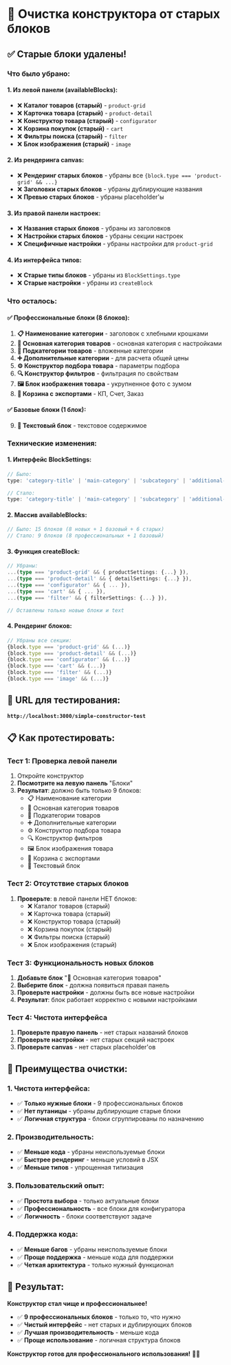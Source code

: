 # 🧹 Очистка конструктора от старых блоков

## ✅ **Старые блоки удалены!**

### **Что было убрано:**

#### **1. Из левой панели (availableBlocks):**
- ❌ **Каталог товаров (старый)** - `product-grid`
- ❌ **Карточка товара (старый)** - `product-detail`
- ❌ **Конструктор товара (старый)** - `configurator`
- ❌ **Корзина покупок (старый)** - `cart`
- ❌ **Фильтры поиска (старый)** - `filter`
- ❌ **Блок изображения (старый)** - `image`

#### **2. Из рендеринга canvas:**
- ❌ **Рендеринг старых блоков** - убраны все `{block.type === 'product-grid' && ...}`
- ❌ **Заголовки старых блоков** - убраны дублирующие названия
- ❌ **Превью старых блоков** - убраны placeholder'ы

#### **3. Из правой панели настроек:**
- ❌ **Названия старых блоков** - убраны из заголовков
- ❌ **Настройки старых блоков** - убраны секции настроек
- ❌ **Специфичные настройки** - убраны настройки для `product-grid`

#### **4. Из интерфейса типов:**
- ❌ **Старые типы блоков** - убраны из `BlockSettings.type`
- ❌ **Старые настройки** - убраны из `createBlock`

### **Что осталось:**

#### **✅ Профессиональные блоки (8 блоков):**
1. **📋 Наименование категории** - заголовок с хлебными крошками
2. **🏪 Основная категория товаров** - основная категория с настройками
3. **📁 Подкатегории товаров** - вложенные категории
4. **➕ Дополнительные категории** - для расчета общей цены
5. **⚙️ Конструктор подбора товара** - параметры подбора
6. **🔍 Конструктор фильтров** - фильтрация по свойствам
7. **🖼️ Блок изображения товара** - укрупненное фото с зумом
8. **📄 Корзина с экспортами** - КП, Счет, Заказ

#### **✅ Базовые блоки (1 блок):**
9. **📝 Текстовый блок** - текстовое содержимое

### **Технические изменения:**

#### **1. Интерфейс BlockSettings:**
```typescript
// Было:
type: 'category-title' | 'main-category' | 'subcategory' | 'additional-category' | 'product-selector' | 'filter-constructor' | 'product-image' | 'cart-export' | 'text' | 'image' | 'product-grid' | 'product-detail' | 'configurator' | 'cart' | 'filter';

// Стало:
type: 'category-title' | 'main-category' | 'subcategory' | 'additional-category' | 'product-selector' | 'filter-constructor' | 'product-image' | 'cart-export' | 'text';
```

#### **2. Массив availableBlocks:**
```typescript
// Было: 15 блоков (8 новых + 1 базовый + 6 старых)
// Стало: 9 блоков (8 профессиональных + 1 базовый)
```

#### **3. Функция createBlock:**
```typescript
// Убраны:
...(type === 'product-grid' && { productSettings: {...} }),
...(type === 'product-detail' && { detailSettings: {...} }),
...(type === 'configurator' && { ... }),
...(type === 'cart' && { ... }),
...(type === 'filter' && { filterSettings: {...} }),

// Оставлены только новые блоки и text
```

#### **4. Рендеринг блоков:**
```typescript
// Убраны все секции:
{block.type === 'product-grid' && (...)}
{block.type === 'product-detail' && (...)}
{block.type === 'configurator' && (...)}
{block.type === 'cart' && (...)}
{block.type === 'filter' && (...)}
{block.type === 'image' && (...)}
```

## 🚀 **URL для тестирования:**
**`http://localhost:3000/simple-constructor-test`**

## 📋 **Как протестировать:**

### **Тест 1: Проверка левой панели**
1. Откройте конструктор
2. **Посмотрите на левую панель** "Блоки"
3. **Результат**: должно быть только 9 блоков:
   - 📋 Наименование категории
   - 🏪 Основная категория товаров
   - 📁 Подкатегории товаров
   - ➕ Дополнительные категории
   - ⚙️ Конструктор подбора товара
   - 🔍 Конструктор фильтров
   - 🖼️ Блок изображения товара
   - 📄 Корзина с экспортами
   - 📝 Текстовый блок

### **Тест 2: Отсутствие старых блоков**
1. **Проверьте**: в левой панели НЕТ блоков:
   - ❌ Каталог товаров (старый)
   - ❌ Карточка товара (старый)
   - ❌ Конструктор товара (старый)
   - ❌ Корзина покупок (старый)
   - ❌ Фильтры поиска (старый)
   - ❌ Блок изображения (старый)

### **Тест 3: Функциональность новых блоков**
1. **Добавьте блок** "🏪 Основная категория товаров"
2. **Выберите блок** - должна появиться правая панель
3. **Проверьте настройки** - должны быть все новые настройки
4. **Результат**: блок работает корректно с новыми настройками

### **Тест 4: Чистота интерфейса**
1. **Проверьте правую панель** - нет старых названий блоков
2. **Проверьте настройки** - нет старых секций настроек
3. **Проверьте canvas** - нет старых placeholder'ов

## 🎯 **Преимущества очистки:**

### **1. Чистота интерфейса:**
- ✅ **Только нужные блоки** - 9 профессиональных блоков
- ✅ **Нет путаницы** - убраны дублирующие старые блоки
- ✅ **Логичная структура** - блоки сгруппированы по назначению

### **2. Производительность:**
- ✅ **Меньше кода** - убраны неиспользуемые блоки
- ✅ **Быстрее рендеринг** - меньше условий в JSX
- ✅ **Меньше типов** - упрощенная типизация

### **3. Пользовательский опыт:**
- ✅ **Простота выбора** - только актуальные блоки
- ✅ **Профессиональность** - все блоки для конфигуратора
- ✅ **Логичность** - блоки соответствуют задаче

### **4. Поддержка кода:**
- ✅ **Меньше багов** - убраны неиспользуемые блоки
- ✅ **Проще поддержка** - меньше кода для поддержки
- ✅ **Четкая архитектура** - только нужный функционал

## 🎉 **Результат:**

**Конструктор стал чище и профессиональнее!**

- ✅ **9 профессиональных блоков** - только то, что нужно
- ✅ **Чистый интерфейс** - нет старых и дублирующих блоков
- ✅ **Лучшая производительность** - меньше кода
- ✅ **Проще использование** - логичная структура блоков

**Конструктор готов для профессионального использования!** 🎨✨




